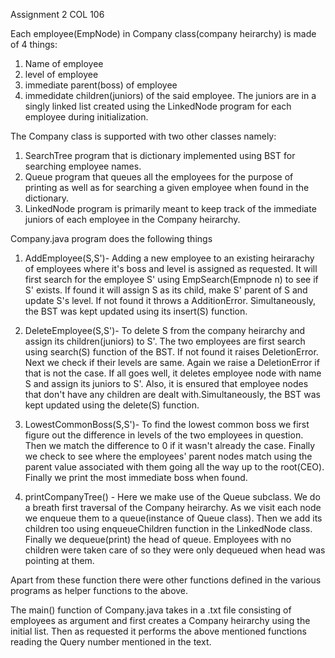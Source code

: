 Assignment 2 COL 106


Each employee(EmpNode) in Company class(company heirarchy) is made of 4 things:
  1) Name of employee
  2) level of employee
  3) immediate parent(boss) of employee 
  4) immedidate children(juniors) of the said employee.
  The juniors are in a singly linked list created using the LinkedNode program for each employee during initialization.
  
The Company class is supported with two other classes namely:
  1) SearchTree program that is dictionary implemented using BST for searching employee names.
  2) Queue program that queues all the employees for the purpose of printing as well as for searching a given employee when found in the dictionary.
  3) LinkedNode program is primarily meant to keep track of the immediate juniors of each employee in the Company heirarchy. 
  
Company.java program does the following things 
  1) AddEmployee(S,S')- Adding a new employee to an existing heirarachy of employees where it's boss and level is assigned as         requested. It will first search for the employee S' using EmpSearch(Empnode n) to see if S' exists. If found it will assign S as its child, make S' parent of S and update S's level. If not found it throws a AdditionError. Simultaneously, the BST was kept updated using its insert(S) function.
  
  2) DeleteEmployee(S,S')- To delete S from the company heirarchy and assign its children(juniors) to S'. The two employees are first search using search(S) function of the BST. If not found it raises DeletionError. Next we check if their levels are same. Again we raise a DeletionError if that is not the case. If all goes well, it deletes employee node with name S and assign its juniors to S'. Also, it is ensured that employee nodes that don't have any children are dealt with.Simultaneously, the BST was kept updated using the delete(S) function.
  
  3) LowestCommonBoss(S,S')- To find the lowest common boss we first figure out the difference in levels of the two employees in question. Then we match the difference to 0 if it wasn't already the case. Finally we check to see where the employees' parent nodes match using the parent value associated with them going all the way up to the root(CEO). Finally we print the most immediate boss when found. 
  
  4) printCompanyTree() - Here we make use of the Queue subclass. We do a breath first traversal of the Company heirarchy. As we visit each node we enqueue them to a queue(instance of Queue class). Then we add its children too using enqueueChildren function in the LinkedNode class. Finally we dequeue(print) the head of queue. Employees with no children were taken care of so they were only dequeued when head was pointing at them.
  
  Apart from these function there were other functions defined in the various programs as helper functions to the above. 
  
  The main() function of Company.java takes in a .txt file consisting of employees as argument and first creates a Company heirarchy using the initial list. 
  Then as requested it performs the above mentioned functions reading the Query number mentioned in the text. 
  
  
     
